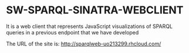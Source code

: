 # SW-SPARQL-SINATRA-WEBCLIENT
It is a web client that represents JavaScript visualizations of SPARQL queries in a previous endpoint that we have developed

The URL of the site is: http://sparqlweb-uo213299.rhcloud.com/
